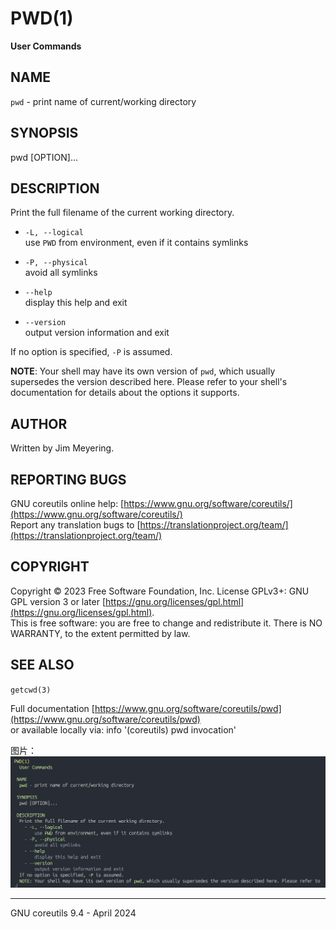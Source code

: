 # PWD(1)
**User Commands**  

## NAME
`pwd` - print name of current/working directory

## SYNOPSIS
pwd [OPTION]...

## DESCRIPTION
Print the full filename of the current working directory.

- `-L, --logical`  
  use `PWD` from environment, even if it contains symlinks

- `-P, --physical`  
  avoid all symlinks

- `--help`  
  display this help and exit

- `--version`  
  output version information and exit

If no option is specified, `-P` is assumed.

**NOTE**: Your shell may have its own version of `pwd`, which usually supersedes the version described here. Please refer to your shell's documentation for details about the options it supports.

## AUTHOR
Written by Jim Meyering.

## REPORTING BUGS
GNU coreutils online help: [https://www.gnu.org/software/coreutils/](https://www.gnu.org/software/coreutils/)  
Report any translation bugs to [https://translationproject.org/team/](https://translationproject.org/team/)

## COPYRIGHT
Copyright © 2023 Free Software Foundation, Inc. License GPLv3+: GNU GPL version 3 or later [https://gnu.org/licenses/gpl.html](https://gnu.org/licenses/gpl.html).  
This is free software: you are free to change and redistribute it. There is NO WARRANTY, to the extent permitted by law.

## SEE ALSO
`getcwd(3)`

Full documentation [https://www.gnu.org/software/coreutils/pwd](https://www.gnu.org/software/coreutils/pwd)  
or available locally via: info '(coreutils) pwd invocation'



图片：![image-20241005173503727](./1.png)

---

GNU coreutils 9.4 - April 2024
